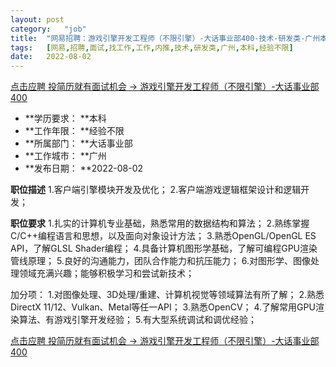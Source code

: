 ```yaml
---
layout:	post
category:	"job"
title:	"网易招聘：游戏引擎开发工程师（不限引擎）-大话事业部400-技术-研发类-广州本科经验不限"
tags:	[网易,招聘,面试,找工作,工作,内推,技术,研发类,广州,本科,经验不限]
date:	2022-08-02
---
```


[点击应聘 投简历就有面试机会 -> 游戏引擎开发工程师（不限引擎）-大话事业部400](http://mobile.bole.netease.com/bole/boleDetail?id=18765&employeeId=346f03c3cda5f04c&key=all)



- **学历要求： **本科
- **工作年限： **经验不限
- **所属部门： **大话事业部
- **工作城市： **广州
- **发布日期： **2022-08-02



**职位描述**
1.客户端引擎模块开发及优化； 
2.客户端游戏逻辑框架设计和逻辑开发；




**职位要求**
1.扎实的计算机专业基础，熟悉常用的数据结构和算法； 
2.熟练掌握C/C++编程语言和思想，以及面向对象设计方法； 
3.熟悉OpenGL/OpenGL ES API，了解GLSL Shader编程； 
4.具备计算机图形学基础，了解可编程GPU渲染管线原理； 
5.良好的沟通能力，团队合作能力和抗压能力； 
6.对图形学、图像处理领域充满兴趣；能够积极学习和尝试新技术； 

加分项： 
1.对图像处理、3D处理/重建、计算机视觉等领域算法有所了解； 
2.熟悉DirectX 11/12、Vulkan、Metal等任一API； 
3.熟悉OpenCV； 
4.了解常用GPU渲染算法、有游戏引擎开发经验； 
5.有大型系统调试和调优经验；



[点击应聘 投简历就有面试机会 -> 游戏引擎开发工程师（不限引擎）-大话事业部400](http://mobile.bole.netease.com/bole/boleDetail?id=18765&employeeId=346f03c3cda5f04c&key=all)
